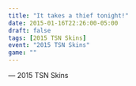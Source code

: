 ```yaml
---
title: "It takes a thief tonight!"
date: 2015-01-16T22:26:00-05:00
draft: false
tags: [2015 TSN Skins]
event: "2015 TSN Skins"
game: ""
---
```

— 2015 TSN Skins
<!--more--> 